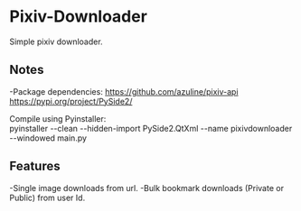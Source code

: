 # Pixiv-Downloader
Simple pixiv downloader.

## Notes
-Package dependencies:
https://github.com/azuline/pixiv-api <br />
https://pypi.org/project/PySide2/

Compile using Pyinstaller: <br />
pyinstaller --clean --hidden-import PySide2.QtXml --name pixivdownloader --windowed main.py

## Features
-Single image downloads from url.
-Bulk bookmark downloads (Private or Public) from user Id.